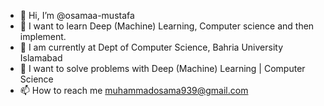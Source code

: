 - 👋 Hi, I’m @osamaa-mustafa
- 👀 I want to learn Deep (Machine) Learning, Computer science and then implement.
- 🌱 I am currently at Dept of Computer Science, Bahria University Islamabad
- 💞️ I want to solve problems with Deep (Machine) Learning | Computer Science
- 📫 How to reach me muhammadosama939@gmail.com

<!---
osamaa-mustafa/osamaa-mustafa is a ✨ special ✨ repository because its `README.md` (this file) appears on your GitHub profile.
You can click the Preview link to take a look at your changes.
--->
